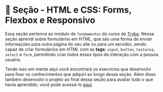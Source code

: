 # :paperclip: Seção - HTML e CSS: Forms, Flexbox e Responsivo

Essa seção pertence ao módulo de `fundamentos` do curso da [Trybe](https://www.betrybe.com/). Nessa seção aprendi sobre formulários em _HTML_, que são uma forma de enviar informações para outra página do seu site ou para um servidor, sendo capaz de criar formulários em _HTML_ com as **tags**: `input`, `button`, `textarea`, `select` e `form`, permitindo criar todos esses tipos de interação com a pessoa usuária.

Tendo isso em mente aqui você encontrará os exercícios que desenvolvi para fixar os conhecimentos que adquiri ao longo dessa seção. Além disso também desenvolvi o projeto ao final dessa seção para avaliar tudo o que havia aprendido, você pode acessá-lo [aqui](https://github.com/tryber/sd-026-b-project-trybewarts/pull/69).
